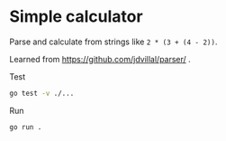 # Simple calculator

Parse and calculate from strings like `2 * (3 + (4 - 2))`.

Learned from https://github.com/jdvillal/parser/ .

Test

```bash
go test -v ./...
```

Run

```bash
go run .
```
